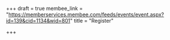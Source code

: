 +++
draft = true
membee_link = "https://memberservices.membee.com/feeds/events/event.aspx?id=139&cid=1134&wid=801"
title = "Register"

+++
